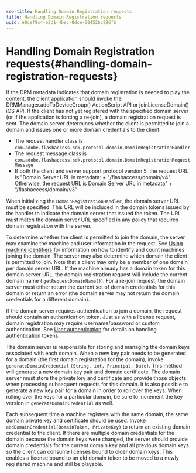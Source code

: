 ```yaml
---
seo-title: Handling Domain Registration requests
title: Handling Domain Registration requests
uuid: e0cef9c4-b2d1-4bec-8dce-50452bc826fb
---
```


# Handling Domain Registration requests{#handling-domain-registration-requests}

If the DRM metadata indicates that domain registration is needed to play the content, the client application should invoke the DRMManager.addToDeviceGroup() ActionScript API or joinLicenseDomain() iOS API. If the client has not yet registered with the specified domain server (or if the application is forcing a re-join), a domain registration request is sent. The domain server determines whether the client is permitted to join a domain and issues one or more domain credentials to the client.

* The request handler class is `com.adobe.flashaccess.sdk.protocol.domain.DomainRegistrationHandler` 
* The request message class is `com.adobe.flashaccess.sdk.protocol.domain.DomainRegistrationRequestMessage` 
* If both the client and server support protocol version 5, the request URL is "Domain Server URL in metadata: + "/flashaccess/domain/v4". Otherwise, the request URL is Domain Server URL in metadata” + “/flashaccess/domain/v3”

When initializing the `DomainRegistrationHandler`, the domain server URL must be specified. This URL will be included in the domain tokens issued by the handler to indicate the domain server that issued the token. The URL must match the domain server URL specified in any policy that requires domain registration with the server.

To determine whether the client is permitted to join the domain, the server may examine the machine and user information in the request. See [Using machine identifiers](../../aaxs-protecting-content/content-implementing-the-license-server/content-processing-aaxs-requests/content-using-machine-ids.md) for information on how to identify and count machines joining the domain. The server may also determine which domain the client is permitted to join. Note that a client may only be a member of one domain per domain server URL. If the machine already has a domain token for this domain server URL, the domain registration request will include the current domain name ( `getRequestDomainName()`). For a re-join request, the domain server must either return the current set of domain credentials for this domain or return an error (the domain server may not return the domain credentials for a different domain).

If the domain server requires authentication to join a domain, the request should contain an authentication token. Just as with a license request, domain registration may require username/password or custom authentication. See [User authentication](../../aaxs-protecting-content/content-introduction/content-usage-rules/content-authentication/content-user-authentication.md) for details on handling authentication tokens.

The domain server is responsible for storing and managing the domain keys associated with each domain. When a new key pair needs to be generated for a domain (the first domain registration for the domain), invoke `generateDomainCredential` `(String, int, Principal, Date)`. This method will generate a new domain key pair and domain certificate. The domain server must store the private key and certificate and provide those objects when processing subsequent requests for this domain. It is also possible to generate a new key pair for a domain in order to roll over the keys. When rolling over the keys for a particular domain, be sure to increment the key version in `generateDomainCredential` as well.

Each subsequent time a machine registers with the same domain, the same domain private key and certificate should be used. Invoke `addDomainCredential(DomainToken, PrivateKey)` to return an existing domain credential to the client. If there are multiple domain credentials for the domain because the domain keys were changed, the server should provide domain credentials for the current domain key and all previous domain keys so the client can consume licenses bound to older domain keys. This enables a license bound to an old domain token to be moved to a newly registered machine and still be playable. 
